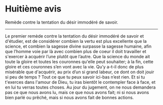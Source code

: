 # Huitième avis

Remède contre la tentation du désir immodéré de savoir.

***

Le premier remède contre la tentation du désir immodéré de savoir et d'étudier, est de considérer combien la vertu est plus excellente que la science, et combien la sagesse divine surpasse la sagesse humaine, afin que l’homme voie par là avec combien plus de coeur il doit travailler et s'exercer à acquérir l’une plutôt que l’autre. Que la science du monde ait toute la gloire et toutes les couronnes qu'elle peut souhaiter; à la fin, cette gloire et ces couronnes s’en vont avec la vie. Qu’y a-t-il donc de plus misérable que d'acquérir, au prix d’un si grand labeur, ce dont on doit jouir si peu de temps ? Tout ce que tu peux savoir ici-bas n’est rien. Et si tu t'exerces dans l'amour de Dieu, tu iras bientôt le contempler face à face, et en lui tu verras toutes choses. Au jour du jugement, on ne nous demandera pas ce que nous avons lu, mais ce que nous avons fait; ni si nous avons bien parlé ou prêché, mais si nous avons fait de bonnes actions.

